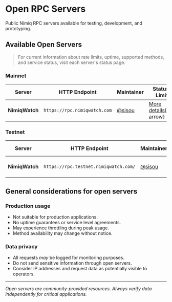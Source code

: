 # Open RPC Servers

Public Nimiq RPC servers available for testing, development, and prototyping.

## Available Open Servers

> For current information about rate limits, uptime, supported methods, and service status, visit each server's status page.

### Mainnet

| Server | HTTP Endpoint | Maintainer | Status & Limits |
|---|---|---|---|
| **NimiqWatch** | `https://rpc.nimiqwatch.com` | [@sisou](https://github.com/sisou) | [More details](https://rpc.nimiqwatch.com/){.nq-arrow} |

### Testnet

| Server | HTTP Endpoint | Maintainer | Status & Limits |
|---|---|---|---|
| **NimiqWatch** | `https://rpc.testnet.nimiqwatch.com/` | [@sisou](https://github.com/sisou) | [More details](https://rpc.testnet.nimiqwatch.com/){.nq-arrow} |

<script setup lang="ts">
  import Banner from '../.vitepress/theme/components/Banner.vue'
</script>

<Banner
  label="Community"
  headline="Share Your Node with the Community"
  subline="Set up your own Nimiq node and consider making it available as an open RPC server to help other developers in the ecosystem."
  linkHref="/validators/becoming-a-validator"
  linkLabel="Setup Guide"
/>

## General considerations for open servers

### Production usage
- Not suitable for production applications.
- No uptime guarantees or service level agreements.
- May experience throttling during peak usage.
- Method availability may change without notice.

### Data privacy
- All requests _may_ be logged for monitoring purposes.
- Do not send sensitive information through open servers.
- Consider IP addresses and request data as potentially visible to operators.

---

*Open servers are community-provided resources. Always verify data independently for critical applications.*
